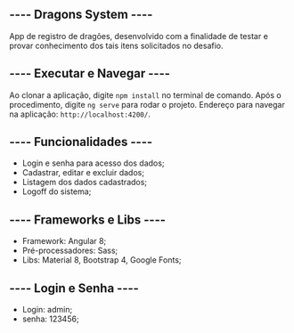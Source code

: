 ## ---- Dragons System ----

App de registro de dragões, desenvolvido com a finalidade de testar e provar conhecimento dos tais itens solicitados no desafio.

## ---- Executar e Navegar ----

Ao clonar a aplicação, digite `npm install` no terminal de comando. Após o procedimento, digite `ng serve` para rodar o projeto.
Endereço para navegar na aplicação: `http://localhost:4200/`.

## ---- Funcionalidades ----

- Login e senha para acesso dos dados;
- Cadastrar, editar e excluir dados;
- Listagem dos dados cadastrados;
- Logoff do sistema;

## ---- Frameworks e Libs ----

- Framework: Angular 8;
- Pré-processadores: Sass;
- Libs: Material 8, Bootstrap 4, Google Fonts;

## ---- Login e Senha ----

- Login: admin;
- senha: 123456;
